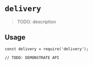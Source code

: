 # `delivery`

> TODO: description

## Usage

```
const delivery = require('delivery');

// TODO: DEMONSTRATE API
```
